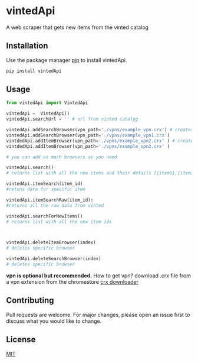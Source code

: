 # vintedApi

A web scraper that gets new items from the vinted catalog

## Installation

Use the package manager [pip](https://pip.pypa.io/en/stable/) to install vintedApi.

```bash
pip install vintedApi
```

## Usage


```python
from vintedApi import VintedApi

vintedApi =  VintedApi()
vintedApi.searchUrl = '' # url from vinted catalog

vintedApi.addSearchBrowser(vpn_path='./vpns/example_vpn.crx') # creates a new browser that that seaches for new items in the catalog (vpn extension optional)
vintedApi.addSearchBrowser(vpn_path='./vpns/example_vpn1.crx')
vintdedApi.addItemBrowser(vpn_path='./vpns/example_vpn2.crx' ) # creates a new browser that scrapes data for specific item (vpn extension optional)
vintdedApi.addItemBrowser(vpn_path='./vpns/example_vpn2.crx' )

# you can add as much browsers as you need

vintedApi.search() 
# returns list with all the new items and their details [{item1},{item2},...]

vintedApi.itemSearch(item_id)
#retuns data for specific item

vintedApi.itemSearchRaw(item_id):
#returns all the raw data from vinted

vintedApi.searchForNewItems()
# returns list with all the new item ids



vintedApi.deleteItemBrowser(index)
# deletes specific browser

vintedApi.deleteSearchBrowser(index)
# deletes specific browser

```
**vpn is optional but recommended.**
How to get vpn? download .crx file from a vpn extension from the chromestore [crx downloader](https://crxextractor.com/)

## Contributing

Pull requests are welcome. For major changes, please open an issue first
to discuss what you would like to change.


## License

[MIT](https://choosealicense.com/licenses/mit/)

